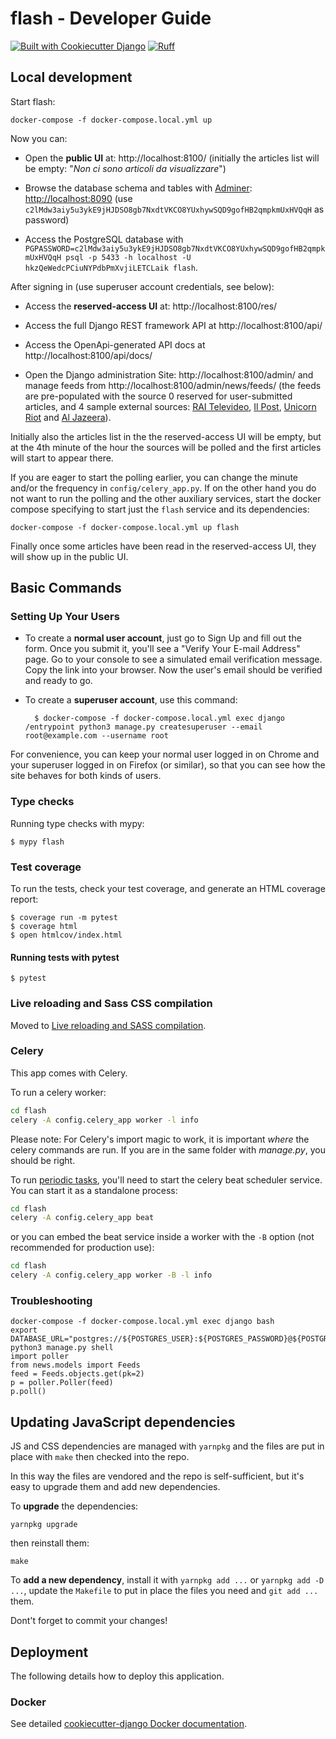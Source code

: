 flash - Developer Guide
=======================

[![Built with Cookiecutter Django](https://img.shields.io/badge/built%20with-Cookiecutter%20Django-ff69b4.svg?logo=cookiecutter)](https://github.com/cookiecutter/cookiecutter-django/)
[![Ruff](https://img.shields.io/endpoint?url=https://raw.githubusercontent.com/astral-sh/ruff/main/assets/badge/v2.json)](https://github.com/astral-sh/ruff)

## Local development

Start flash:

    docker-compose -f docker-compose.local.yml up

Now you can:

- Open the **public UI** at: http://localhost:8100/ (initially the articles list will be empty: "_Non ci sono articoli da visualizzare_")

- Browse the database schema and tables with [Adminer](https://www.adminer.org/): [http://localhost:8090](http://localhost:8090/?pgsql=postgres&username=hkzQeWedcPCiuNYPdbPmXvjiLETCLaik&db=flash&ns=public) (use `c2lMdw3aiy5u3ykE9jHJDSO8gb7NxdtVKCO8YUxhywSQD9gofHB2qmpkmUxHVQqH` as password)

- Access the PostgreSQL database with `PGPASSWORD=c2lMdw3aiy5u3ykE9jHJDSO8gb7NxdtVKCO8YUxhywSQD9gofHB2qmpkmUxHVQqH psql -p 5433 -h localhost -U hkzQeWedcPCiuNYPdbPmXvjiLETCLaik flash`.

After signing in (use superuser account credentials, see below):

- Access the **reserved-access UI** at: http://localhost:8100/res/

- Access the full Django REST framework API at http://localhost:8100/api/

- Access the OpenApi-generated API docs at http://localhost:8100/api/docs/

- Open the Django administration Site: http://localhost:8100/admin/ and manage feeds from http://localhost:8100/admin/news/feeds/ (the feeds are pre-populated with the source 0 reserved for user-submitted articles, and 4 sample external sources: [RAI Televideo](https://www.servizitelevideo.rai.it/televideo/pub/index.jsp), [Il Post](https://www.ilpost.it), [Unicorn Riot](https://www.unicornriot.ninja) and [Al Jazeera](https://www.aljazeera.com/)).

Initially also the articles list in the the reserved-access UI will be empty, but at the 4th minute of the hour the sources will be polled and the first articles will start to appear there.

If you are eager to start the polling earlier, you can change the minute and/or the frequency in `config/celery_app.py`. If on the other hand you do not want to run the polling and the other auxiliary services, start the docker compose specifying to start just the `flash` service and its dependencies:

    docker-compose -f docker-compose.local.yml up flash

Finally once some articles have been read in the reserved-access UI, they will show up in the public UI.

## Basic Commands

### Setting Up Your Users

- To create a **normal user account**, just go to Sign Up and fill out the form. Once you submit it, you'll see a "Verify Your E-mail Address" page. Go to your console to see a simulated email verification message. Copy the link into your browser. Now the user's email should be verified and ready to go.

- To create a **superuser account**, use this command:

        $ docker-compose -f docker-compose.local.yml exec django /entrypoint python3 manage.py createsuperuser --email root@example.com --username root

For convenience, you can keep your normal user logged in on Chrome and your superuser logged in on Firefox (or similar), so that you can see how the site behaves for both kinds of users.

### Type checks

Running type checks with mypy:

    $ mypy flash

### Test coverage

To run the tests, check your test coverage, and generate an HTML coverage report:

    $ coverage run -m pytest
    $ coverage html
    $ open htmlcov/index.html

#### Running tests with pytest

    $ pytest

### Live reloading and Sass CSS compilation

Moved to [Live reloading and SASS compilation](https://cookiecutter-django.readthedocs.io/en/latest/2-local-development/developing-locally.html#using-webpack-or-gulp).

### Celery

This app comes with Celery.

To run a celery worker:

```bash
cd flash
celery -A config.celery_app worker -l info
```

Please note: For Celery's import magic to work, it is important _where_ the celery commands are run. If you are in the same folder with _manage.py_, you should be right.

To run [periodic tasks](https://docs.celeryq.dev/en/stable/userguide/periodic-tasks.html), you'll need to start the celery beat scheduler service. You can start it as a standalone process:

```bash
cd flash
celery -A config.celery_app beat
```

or you can embed the beat service inside a worker with the `-B` option (not recommended for production use):

```bash
cd flash
celery -A config.celery_app worker -B -l info
```

### Troubleshooting

```
docker-compose -f docker-compose.local.yml exec django bash
export DATABASE_URL="postgres://${POSTGRES_USER}:${POSTGRES_PASSWORD}@${POSTGRES_HOST}:${POSTGRES_PORT}/${POSTGRES_DB}"
python3 manage.py shell
import poller
from news.models import Feeds
feed = Feeds.objects.get(pk=2)
p = poller.Poller(feed)
p.poll()
```

## Updating JavaScript dependencies

JS and CSS dependencies are managed with `yarnpkg` and the files are put in place with `make` then checked into the repo.

In this way the files are vendored and the repo is self-sufficient, but it's easy to upgrade them and add new dependencies.

To **upgrade** the dependencies:

    yarnpkg upgrade

then reinstall them:

    make

To **add a new dependency**, install it with `yarnpkg add ...` or `yarnpkg add -D ...`, update the `Makefile` to put in place the files you need and `git add ...` them.

Dont't forget to commit your changes!

## Deployment

The following details how to deploy this application.

### Docker

See detailed [cookiecutter-django Docker documentation](https://cookiecutter-django.readthedocs.io/en/latest/3-deployment/deployment-with-docker.html).
